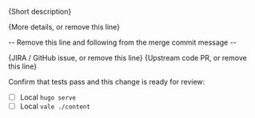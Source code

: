 {Short description}

{More details, or remove this line}

-- Remove this line and following from the merge commit message --

{JIRA / GitHub issue, or remove this line}
{Upstream code PR, or remove this line}

Confirm that tests pass and this change is ready for review:
- [ ] Local `hugo serve`
- [ ] Local `vale ./content`
